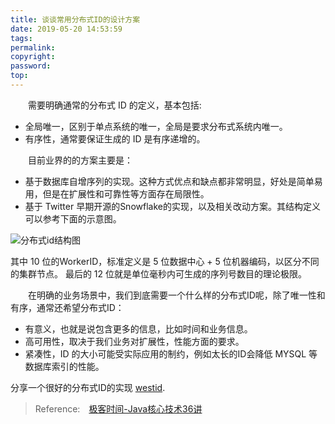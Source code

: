```yaml
---
title: 谈谈常用分布式ID的设计方案
date: 2019-05-20 14:53:59
tags: 
permalink:
copyright:
password:
top:
---
```


　　需要明确通常的分布式 ID 的定义，基本包括:
- 全局唯一，区别于单点系统的唯一，全局是要求分布式系统内唯一。
- 有序性，通常要保证生成的 ID 是有序递增的。
<!-- more -->
　　目前业界的的方案主要是：
- 基于数据库自增序列的实现。这种方式优点和缺点都非常明显，好处是简单易用，但是在扩展性和可靠性等方面存在局限性。
- 基于 Twitter 早期开源的Snowflake的实现，以及相关改动方案。其结构定义可以参考下面的示意图。

![分布式id结构图](/img/ffd41494a39ef737b3c1151929c3c4ad.png)

其中 10 位的WorkerID，标准定义是 5 位数据中心 + 5 位机器编码，以区分不同的集群节点。
最后的 12 位就是单位毫秒内可生成的序列号数目的理论极限。

　　在明确的业务场景中，我们到底需要一个什么样的分布式ID呢，除了唯一性和有序，通常还希望分布式ID：
- 有意义，也就是说包含更多的信息，比如时间和业务信息。
- 高可用性，取决于我们业务对扩展性，性能方面的要求。
- 紧凑性，ID 的大小可能受实际应用的制约，例如太长的ID会降低 MYSQL 等数据库索引的性能。

分享一个很好的分布式ID的实现 [westid](https://github.com/bingoohuang/westid).

> Reference:　[极客时间-Java核心技术36讲](https://time.geekbang.org/column/intro/82)　